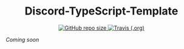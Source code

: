 <h1 align="center">Discord-TypeScript-Template</h1>

<p align="center">
  <a href="#">
    <img alt="GitHub repo size" src="https://img.shields.io/github/repo-size/skymunn/discord-ts-template.svg">
  </a>
  <a href="https://travis-ci.org/skymunn/discord-ts-template">
    <img alt="Travis (.org)" src="https://img.shields.io/travis/skymunn/discord-ts-template.svg">
  </a>
</p>

*Coming soon*